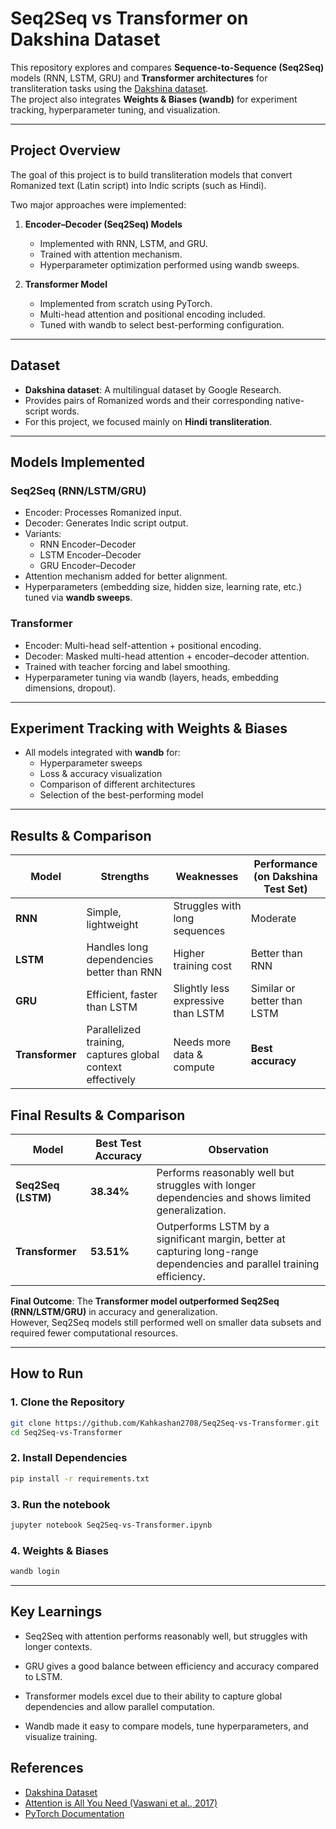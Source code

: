 # Seq2Seq vs Transformer on Dakshina Dataset

This repository explores and compares **Sequence-to-Sequence (Seq2Seq)** models (RNN, LSTM, GRU) and **Transformer architectures** for transliteration tasks using the [Dakshina dataset](https://github.com/google-research-datasets/dakshina).  
The project also integrates **Weights & Biases (wandb)** for experiment tracking, hyperparameter tuning, and visualization.

---

##  Project Overview
The goal of this project is to build transliteration models that convert Romanized text (Latin script) into Indic scripts (such as Hindi).  

Two major approaches were implemented:
1. **Encoder–Decoder (Seq2Seq) Models**
   - Implemented with RNN, LSTM, and GRU.
   - Trained with attention mechanism.
   - Hyperparameter optimization performed using wandb sweeps.

2. **Transformer Model**
   - Implemented from scratch using PyTorch.
   - Multi-head attention and positional encoding included.
   - Tuned with wandb to select best-performing configuration.

---

##  Dataset
- **Dakshina dataset**: A multilingual dataset by Google Research.  
- Provides pairs of Romanized words and their corresponding native-script words.  
- For this project, we focused mainly on **Hindi transliteration**.  

---

## Models Implemented

### Seq2Seq (RNN/LSTM/GRU)
- Encoder: Processes Romanized input.
- Decoder: Generates Indic script output.
- Variants:
  - RNN Encoder–Decoder
  - LSTM Encoder–Decoder
  - GRU Encoder–Decoder
- Attention mechanism added for better alignment.
- Hyperparameters (embedding size, hidden size, learning rate, etc.) tuned via **wandb sweeps**.

###  Transformer
- Encoder: Multi-head self-attention + positional encoding.
- Decoder: Masked multi-head attention + encoder–decoder attention.
- Trained with teacher forcing and label smoothing.
- Hyperparameter tuning via wandb (layers, heads, embedding dimensions, dropout).

---

## Experiment Tracking with Weights & Biases
- All models integrated with **wandb** for:
  - Hyperparameter sweeps
  - Loss & accuracy visualization
  - Comparison of different architectures
  - Selection of the best-performing model  

---

##  Results & Comparison

| Model           | Strengths | Weaknesses | Performance (on Dakshina Test Set) |
|-----------------|-----------|------------|-------------------------------------|
| **RNN**         | Simple, lightweight | Struggles with long sequences | Moderate |
| **LSTM**        | Handles long dependencies better than RNN | Higher training cost | Better than RNN |
| **GRU**         | Efficient, faster than LSTM | Slightly less expressive than LSTM | Similar or better than LSTM |
| **Transformer** | Parallelized training, captures global context effectively | Needs more data & compute | **Best accuracy** |


## Final Results & Comparison

| Model            | Best Test Accuracy | Observation |
|------------------|--------------------|-------------|
| **Seq2Seq (LSTM)** | **38.34%**         | Performs reasonably well but struggles with longer dependencies and shows limited generalization. |
| **Transformer**   | **53.51%**         | Outperforms LSTM by a significant margin, better at capturing long-range dependencies and parallel training efficiency. |




**Final Outcome**: The **Transformer model outperformed Seq2Seq (RNN/LSTM/GRU)** in accuracy and generalization.  
However, Seq2Seq models still performed well on smaller data subsets and required fewer computational resources.

---

##  How to Run

### 1. Clone the Repository
```bash
git clone https://github.com/Kahkashan2708/Seq2Seq-vs-Transformer.git
cd Seq2Seq-vs-Transformer
```

### 2. Install Dependencies
```bash
pip install -r requirements.txt
```

### 3. Run the notebook
```bash
jupyter notebook Seq2Seq-vs-Transformer.ipynb
```

### 4. Weights & Biases

```bash
wandb login
```
---

## Key Learnings

* Seq2Seq with attention performs reasonably well, but struggles with longer contexts.

* GRU gives a good balance between efficiency and accuracy compared to LSTM.

* Transformer models excel due to their ability to capture global dependencies and allow parallel computation.

* Wandb made it easy to compare models, tune hyperparameters, and visualize training.

## References
- [Dakshina Dataset](https://github.com/google-research-datasets/dakshina)  
- [Attention is All You Need (Vaswani et al., 2017)](https://arxiv.org/abs/1706.03762)  
- [PyTorch Documentation](https://pytorch.org/docs/stable/index.html) 


